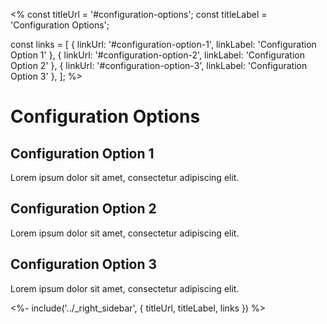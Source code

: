 <%
const titleUrl = '#configuration-options';
const titleLabel = 'Configuration Options';

const links = [
  { linkUrl: '#configuration-option-1', linkLabel: 'Configuration Option 1' },
  { linkUrl: '#configuration-option-2', linkLabel: 'Configuration Option 2' },
  { linkUrl: '#configuration-option-3', linkLabel: 'Configuration Option 3' },
];
%>

# Configuration Options

## Configuration Option 1

Lorem ipsum dolor sit amet, consectetur adipiscing elit.

## Configuration Option 2

Lorem ipsum dolor sit amet, consectetur adipiscing elit.

## Configuration Option 3

Lorem ipsum dolor sit amet, consectetur adipiscing elit.

<%- include('../_right_sidebar', { titleUrl, titleLabel, links }) %>
